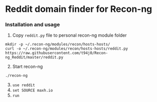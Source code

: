 # Reddit domain finder for Recon-ng

### Installation and usage
1. Copy `reddit.py` file to personal recon-ng module folder
```
mkdir -p ~/.recon-ng/modules/recon/hosts-hosts/
curl -o ~/.recon-ng/modules/recon/hosts-hosts/reddit.py https://raw.githubusercontent.com/t94j0/Recon-ng_Reddit/master/reddit.py 
```

2. Start recon-ng
```
./recon-ng
```

3. `use reddit`
4. `set SOURCE maxh.io`
5. `run`
